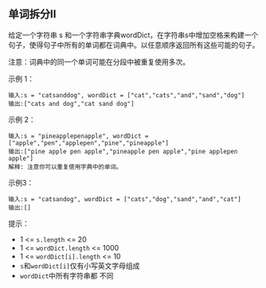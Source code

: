 ## 单词拆分II

给定一个字符串 s 和一个字符串字典wordDict，在字符串s中增加空格来构建一个句子，使得句子中所有的单词都在词典中。以任意顺序返回所有这些可能的句子。

注意：词典中的同一个单词可能在分段中被重复使用多次。

示例 1：

```
输入:s = "catsanddog", wordDict = ["cat","cats","and","sand","dog"]
输出:["cats and dog","cat sand dog"]
```

示例 2：

```
输入:s = "pineapplepenapple", wordDict = ["apple","pen","applepen","pine","pineapple"]
输出:["pine apple pen apple","pineapple pen apple","pine applepen apple"]
解释: 注意你可以重复使用字典中的单词。
```

示例3：

```
输入:s = "catsandog", wordDict = ["cats","dog","sand","and","cat"]
输出:[]
```

提示：

* 1 <= `s.length` <= 20
* 1 <= `wordDict.length` <= 1000
* 1 <= `wordDict[i].length` <= 10
* `s`和`wordDict[i]`仅有小写英文字母组成
* `wordDict`中所有字符串都 不同